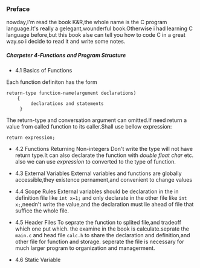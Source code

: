 ### **Preface** ###
  nowday,I'm read the book K&R,the whole name  is the C program language.It's really a gelegant,wounderful book.Otherwise i
had learning C language before,but this book alse can tell you how to code C in a great way.so i decide to read it and write 
some notes.

##### Charpeter 4-Functions and Program Structure ####
*  4.1 Basics of Functions

Each function definiton has the form
```
return-type function-name(argument declarations)
    {
         declarations and statements
     }
```     
  The return-type and conversation argument can omitted.If need return a value from called function to its caller.Shall use bellow expression:
  
    return expression;
    
* 4.2 Functions Returning Non-integers
  Don't write the type will not have return type.It can also declarate the function with *double* *float* *char* etc.
  also we can use *expression* to converted to the type of function.
  
* 4.3 External Variables
  External variables and functions are globally accessible,they existence pernament,and convenient to change values
  
* 4.4 Scope Rules
  External variables should be declaration in the in definition file like `int x=1;`
  and only declarate in the other file like `int x;`,needn't write the value,and the declaration must lie ahead of file that suffice the whole file.
  
* 4.5 Header Files
To seprate the function to splited file,and tradeoff which one put which.
the examine in the book is calculate.seprate the `main.c` and head file `calc.h` to share the declaration and definition,and other file for function and storage.
seperate the file is necessary for much larger program to organization and managerment.

* 4.6 Static Variable

  

